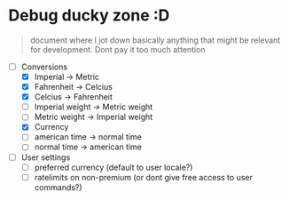 # Debug ducky zone :D

> document where I jot down basically anything that might be relevant for development. Dont pay it too much attention

- [ ] Conversions
  - [x] Imperial -> Metric
  - [x] Fahrenheit -> Celcius
  - [x] Celcius -> Fahrenheit
  - [ ] Imperial weight -> Metric weight
  - [ ] Metric weight -> Imperial weight
  - [x] Currency
  - [ ] american time -> normal time
  - [ ] normal time -> american time
- [ ] User settings
  - [ ] preferred currency (default to user locale?)
  - [ ] ratelimits on non-premium (or dont give free access to user commands?)
